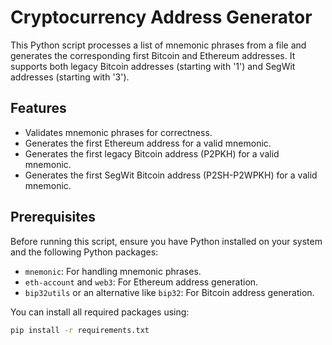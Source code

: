 # Cryptocurrency Address Generator

This Python script processes a list of mnemonic phrases from a file and generates the corresponding first Bitcoin and Ethereum addresses. It supports both legacy Bitcoin addresses (starting with '1') and SegWit addresses (starting with '3').

## Features

- Validates mnemonic phrases for correctness.
- Generates the first Ethereum address for a valid mnemonic.
- Generates the first legacy Bitcoin address (P2PKH) for a valid mnemonic.
- Generates the first SegWit Bitcoin address (P2SH-P2WPKH) for a valid mnemonic.

## Prerequisites

Before running this script, ensure you have Python installed on your system and the following Python packages:

- `mnemonic`: For handling mnemonic phrases.
- `eth-account` and `web3`: For Ethereum address generation.
- `bip32utils` or an alternative like `bip32`: For Bitcoin address generation.

You can install all required packages using:

```bash
pip install -r requirements.txt
